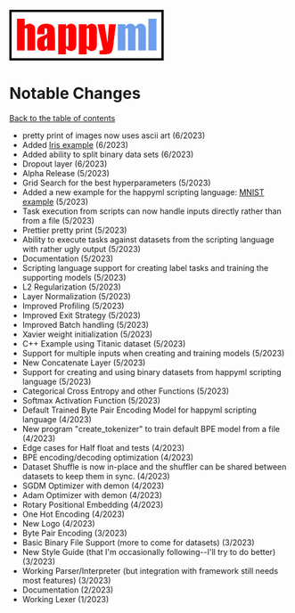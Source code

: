 ![happyml](../happyml.png)

# Notable Changes
[Back to the table of contents](README.md)

* pretty print of images now uses ascii art (6/2023)
* Added [Iris example](../happyml_repo/scripts/iris.happyml) (6/2023)
* Added ability to split binary data sets (6/2023)
* Dropout layer (6/2023)
* Alpha Release (5/2023)
* Grid Search for the best hyperparameters (5/2023)
* Added a new example for the happyml scripting language: [MNIST example](../docs/examples/MNIST.md) (5/2023)
* Task execution from scripts can now handle inputs directly rather than from a file (5/2023)
* Prettier pretty print (5/2023)
* Ability to execute tasks against datasets from the scripting language with rather ugly output (5/2023)
* Documentation (5/2023)
* Scripting language support for creating label tasks and training the supporting models (5/2023)
* L2 Regularization (5/2023)
* Layer Normalization (5/2023)
* Improved Profiling (5/2023)
* Improved Exit Strategy (5/2023)
* Improved Batch handling (5/2023)
* Xavier weight initialization (5/2023)
* C++ Example using Titanic dataset (5/2023)
* Support for multiple inputs when creating and training models (5/2023)
* New Concatenate Layer (5/2023)
* Support for creating and using binary datasets from happyml scripting language (5/2023)
* Categorical Cross Entropy and other Functions (5/2023)
* Softmax Activation Function (5/2023)
* Default Trained Byte Pair Encoding Model for happyml scripting language (4/2023)
* New program "create_tokenizer" to train default BPE model from a file (4/2023)
* Edge cases for Half float and tests (4/2023)
* BPE encoding/decoding optimization (4/2023)
* Dataset Shuffle is now in-place and the shuffler can be shared between datasets to keep them in sync. (4/2023)
* SGDM Optimizer with demon (4/2023)
* Adam Optimizer with demon (4/2023)
* Rotary Positional Embedding (4/2023)
* One Hot Encoding (4/2023)
* New Logo (4/2023)
* Byte Pair Encoding (3/2023)
* Basic Binary File Support (more to come for datasets) (3/2023)
* New Style Guide (that I'm occasionally following--I'll try to do better) (3/2023)
* Working Parser/Interpreter (but integration with framework still needs most features) (3/2023)
* Documentation (2/2023)
* Working Lexer (1/2023)
